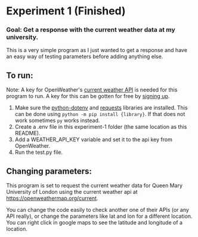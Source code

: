 # Experiment 1 (Finished)
### Goal: Get a response with the current weather data at my university.
This is a very simple program as I just wanted to get a response and have an easy way of testing parameters before adding anything else.

## To run:
Note: A key for OpenWeather's [current weather API](https://openweathermap.org/current) is needed for this program to run. A key for this can be gotten for free by [signing up](https://home.openweathermap.org/users/sign_up).
1. Make sure the [python-dotenv](https://pypi.org/project/python-dotenv/) and [requests](https://pypi.org/project/requests/) libraries are installed. This can be done using `python -m pip install {library}`. If that does not work sometimes `py` works instead.
1. Create a .env file in this experiment-1 folder (the same location as this README).
2. Add a WEATHER_API_KEY variable and set it to the api key from OpenWeather.
3. Run the test.py file.

## Changing parameters:
This program is set to request the current weather data for Queen Mary University of London using the current weather api at https://openweathermap.org/current.

You can change the code easily to check another one of their APIs (or any API really), or change the parameters like lat and lon for a different location.  You can right click in google maps to see the latitude and longitude of a location.

